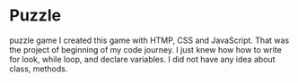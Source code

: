 # Puzzle
puzzle game
I created this game with HTMP, CSS and JavaScript. That was the project of beginning of my code journey. I just knew how how to write for look, while loop, and declare variables. I did not have any idea about class, methods.
